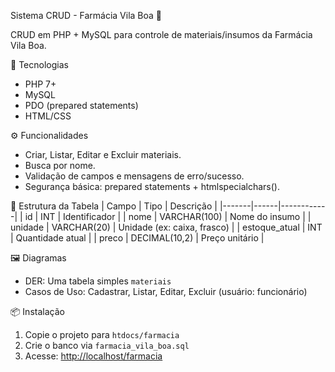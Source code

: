 Sistema CRUD - Farmácia Vila Boa 💊

CRUD em PHP + MySQL para controle de materiais/insumos da Farmácia Vila Boa.

🚀 Tecnologias
- PHP 7+
- MySQL
- PDO (prepared statements)
- HTML/CSS

⚙️ Funcionalidades
- Criar, Listar, Editar e Excluir materiais.
- Busca por nome.
- Validação de campos e mensagens de erro/sucesso.
- Segurança básica: prepared statements + htmlspecialchars().

🧱 Estrutura da Tabela
| Campo | Tipo | Descrição |
|-------|------|------------|
| id | INT | Identificador |
| nome | VARCHAR(100) | Nome do insumo |
| unidade | VARCHAR(20) | Unidade (ex: caixa, frasco) |
| estoque_atual | INT | Quantidade atual |
| preco | DECIMAL(10,2) | Preço unitário |

🖼️ Diagramas
- DER: Uma tabela simples `materiais`
- Casos de Uso: Cadastrar, Listar, Editar, Excluir (usuário: funcionário)

📦 Instalação
1. Copie o projeto para `htdocs/farmacia`
2. Crie o banco via `farmacia_vila_boa.sql`
3. Acesse: [http://localhost/farmacia](http://localhost/farmacia)
